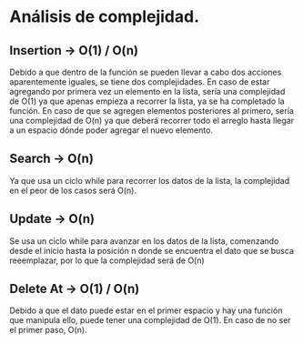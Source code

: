# Análisis de complejidad.
## Insertion -> O(1) / O(n)
Debido a que dentro de la función se pueden llevar a cabo dos acciones aparentemente iguales, se tiene dos complejidades. En caso de estar agregando por primera vez un elemento en la lista, sería una complejidad de O(1) ya que apenas empieza a recorrer la lista, ya se ha completado la función.
 En caso de que se agregen elementos posteriores al primero, sería una complejidad de O(n) ya que deberá recorrer todo el arreglo hasta llegar a un espacio dónde poder agregar el nuevo elemento.
## Search -> O(n)
Ya que usa un ciclo while para recorrer los datos de la lista, la complejidad en el peor de los casos será O(n).
## Update -> O(n)
Se usa un ciclo while para avanzar en los datos de la lista, comenzando desde el inicio hasta la posición n donde se encuentra el dato que se busca reeemplazar, por lo que la complejidad será de O(n)
## Delete At -> O(1) / O(n)
Debido a que el dato puede estar en el primer espacio y hay una función que manipula ello, puede tener una complejidad de O(1). En caso de no ser el primer paso, O(n).
